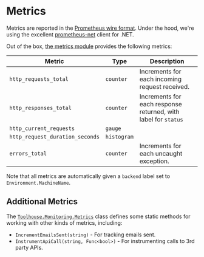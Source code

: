 # Metrics

Metrics are reported in the [Prometheus wire format](http://prometheus.io). Under the hood, we're using the excellent [prometheus-net](https://github.com/andrasm/prometheus-net) client for .NET.

Out of the box, [the metrics module](./Toolhouse.Metrics/Modules/MetricsModule.cs) provides the following metrics:

|              Metric             |     Type    |                          Description                           |
|---------------------------------|-------------|----------------------------------------------------------------|
| `http_requests_total`           | `counter`   | Increments for each incoming request received.                 |
| `http_responses_total`          | `counter`   | Increments for each response returned, with label for `status` |
| `http_current_requests`         | `gauge`     |                                                                |
| `http_request_duration_seconds` | `histogram` |                                                                |
| `errors_total`                  | `counter`   | Increments for each uncaught exception.                        |

Note that all metrics are automatically given a `backend` label set to `Environment.MachineName`.

## Additional Metrics

The [`Toolhouse.Monitoring.Metrics`](../Toolhouse.Monitoring/Metrics.cs) class defines some static methods for working with other kinds of metrics, including:

- `IncrementEmailsSent(string)` - For tracking emails sent.
- `InstrumentApiCall(string, Func<bool>)` - For instrumenting calls to 3rd party APIs.
